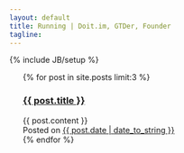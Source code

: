 ```yaml
---
layout: default
title: Running | Doit.im, GTDer, Founder
tagline: 
---
```

{% include JB/setup %}

<article class="unit-article layout-page">
  <div class="unit-inner unit-article-inner">
    <div class="content">      
      <div class="bd">
        <div class="entry-content">
          <ul class="posts">
            {% for post in site.posts limit:3 %}
              <div class="post">
                <h3><a href="{{ post.url }}">{{ post.title }}</a></h3>
                <div class="body">
                  {{ post.content }}
                </div>
                <div class="meta">
                  Posted on <a href="{{ post.url }}">{{ post.date | date_to_string }}</a>
                  </div>
              </div>
            {% endfor %}
          </ul>
        </div><!-- entry-content -->
      </div><!-- bd -->
    </div><!-- content -->
  </div><!-- unit-inner -->
</article>
